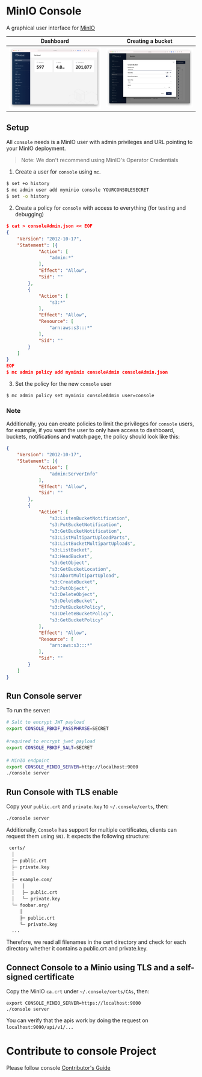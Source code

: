 # MinIO Console

A graphical user interface for [MinIO](https://github.com/minio/minio)


| Dashboard  | Creating a bucket |
| ------------- | ------------- |
| ![Dashboard](images/pic1.png)  | ![Dashboard](images/pic2.png) |

## Setup

All `console` needs is a MinIO user with admin privileges and URL pointing to your MinIO deployment.
> Note: We don't recommend using MinIO's Operator Credentials

1. Create a user for `console` using `mc`. 
```bash
$ set +o history
$ mc admin user add myminio console YOURCONSOLESECRET
$ set -o history
```

2. Create a policy for `console` with access to everything (for testing and debugging)

```json
$ cat > consoleAdmin.json << EOF
{
	"Version": "2012-10-17",
	"Statement": [{
			"Action": [
				"admin:*"
			],
			"Effect": "Allow",
			"Sid": ""
		},
		{
			"Action": [
                "s3:*"
			],
			"Effect": "Allow",
			"Resource": [
				"arn:aws:s3:::*"
			],
			"Sid": ""
		}
	]
}
EOF
$ mc admin policy add myminio consoleAdmin consoleAdmin.json
```

3. Set the policy for the new `console` user

```
$ mc admin policy set myminio consoleAdmin user=console
```


### Note
Additionally, you can create policies to limit the privileges for `console` users, for example, if you want the user to only have access to dashboard, buckets, notifications and watch page, the policy should look like this:
```json
{
	"Version": "2012-10-17",
	"Statement": [{
			"Action": [
				"admin:ServerInfo"
			],
			"Effect": "Allow",
			"Sid": ""
		},
		{
			"Action": [
				"s3:ListenBucketNotification",
				"s3:PutBucketNotification",
				"s3:GetBucketNotification",
				"s3:ListMultipartUploadParts",
				"s3:ListBucketMultipartUploads",
				"s3:ListBucket",
				"s3:HeadBucket",
				"s3:GetObject",
				"s3:GetBucketLocation",
				"s3:AbortMultipartUpload",
				"s3:CreateBucket",
				"s3:PutObject",
				"s3:DeleteObject",
				"s3:DeleteBucket",
				"s3:PutBucketPolicy",
				"s3:DeleteBucketPolicy",
				"s3:GetBucketPolicy"
			],
			"Effect": "Allow",
			"Resource": [
				"arn:aws:s3:::*"
			],
			"Sid": ""
		}
	]
}
```

## Run Console server
To run the server:

```bash
# Salt to encrypt JWT payload
export CONSOLE_PBKDF_PASSPHRASE=SECRET

#required to encrypt jwet payload
export CONSOLE_PBKDF_SALT=SECRET

# MinIO endpoint
export CONSOLE_MINIO_SERVER=http://localhost:9000
./console server
```

## Run Console with TLS enable

Copy your `public.crt` and `private.key` to `~/.console/certs`, then:

```bash
./console server
```

Additionally, `Console` has support for multiple certificates, clients can request them using `SNI`. It expects the following structure:

```bash
 certs/
  │
  ├─ public.crt
  ├─ private.key
  │
  ├─ example.com/
  │   │
  │   ├─ public.crt
  │   └─ private.key
  └─ foobar.org/
     │
     ├─ public.crt
     └─ private.key
  ...

```

Therefore, we read all filenames in the cert directory and check
for each directory whether it contains a public.crt and private.key.

## Connect Console to a Minio using TLS and a self-signed certificate

Copy the MinIO `ca.crt` under `~/.console/certs/CAs`, then:
```
export CONSOLE_MINIO_SERVER=https://localhost:9000
./console server
```

You can verify that the apis work by doing the request on `localhost:9090/api/v1/...`

# Contribute to console Project
Please follow console [Contributor's Guide](https://github.com/minio/console/blob/master/CONTRIBUTING.md)
